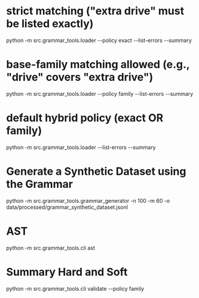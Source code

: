 # strict matching ("extra drive" must be listed exactly)
python -m src.grammar_tools.loader --policy exact --list-errors --summary

# base-family matching allowed (e.g., "drive" covers "extra drive")
python -m src.grammar_tools.loader --policy family --list-errors --summary

# default hybrid policy (exact OR family)
python -m src.grammar_tools.loader --list-errors --summary

# Generate a Synthetic Dataset using the Grammar
python -m src.grammar_tools.grammar_generator -n 100 -m 60 -o data/processed/grammar_synthetic_dataset.jsonl

# AST
python -m src.grammar_tools.cli ast

# Summary Hard and Soft 
python -m src.grammar_tools.cli validate --policy family
